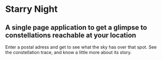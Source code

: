 # Starry Night

## A single page application to get a glimpse to constellations reachable at your location

Enter a postal adress and get to see what the sky has over that spot. See the constellation trace, and know a little more about its story.
